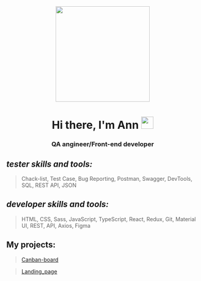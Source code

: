 
<div id="header" align="center">
	
<img src="https://ak.picdn.net/shutterstock/videos/5131757/thumb/2.jpg" width="70%"  height="250"/>
<h1>Hi there, I'm Ann
<img src="https://github.com/blackcater/blackcater/raw/main/images/Hi.gif" height="32"/></h1>
<h3>QA angineer/Front-end developer</h3>
</div>

_tester skills and tools:_
-
> Chack-list, Test Case, Bug Reporting, Postman, Swagger, DevTools, SQL, REST API, JSON

_developer skills and tools:_ 
-
> HTML, CSS, Sass, JavaScript, TypeScript, React, Redux, Git, Material UI, REST, API, Axios, Figma
	




<h2>My projects:</h2> 

><a href="https://annilaska.github.io/my-canban-board/">Сanban-board</a>

><a href="https://annilaska.github.io/landing_page/">Landing_page</a>


                                                                                 
